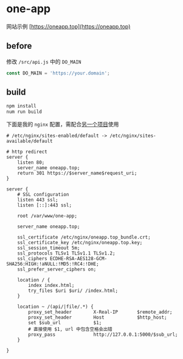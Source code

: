 # one-app

网站示例 [https://oneapp.top](https://oneapp.top)

## before

修改 `/src/api.js` 中的 `DO_MAIN`

```js
const DO_MAIN = 'https://your.domain';
```

## build

```bash
npm install
num run build
```

下面是我的 `nginx` 配置，需配合[另一个项目](https://github.com/gene9831/one-app-api)使用

```nginx
# /etc/nginx/sites-enabled/default -> /etc/nginx/sites-available/default

# http redirect
server {
    listen 80;
    server_name oneapp.top;
    return 301 https://$server_name$request_uri;
}

server {
    # SSL configuration
    listen 443 ssl;
    listen [::]:443 ssl;

    root /var/www/one-app;

    server_name oneapp.top;

    ssl_certificate /etc/nginx/oneapp.top_bundle.crt;
    ssl_certificate_key /etc/nginx/oneapp.top.key;
    ssl_session_timeout 5m;
    ssl_protocols TLSv1 TLSv1.1 TLSv1.2;
    ssl_ciphers ECDHE-RSA-AES128-GCM-SHA256:HIGH:!aNULL:!MD5:!RC4:!DHE;
    ssl_prefer_server_ciphers on;

    location / {
        index index.html;
        try_files $uri $uri/ /index.html;
    }

    location ~ /(api/|file/.*) {
        proxy_set_header        X-Real-IP       $remote_addr;
        proxy_set_header        Host            $http_host;
        set $sub_url            $1;
        # 直接使用 $1, url 中包含空格会出错
        proxy_pass              http://127.0.0.1:5000/$sub_url;
    }

}
```
